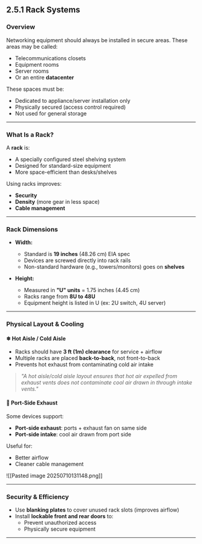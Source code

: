 ## 2.5.1 Rack Systems

### Overview
Networking equipment should always be installed in secure areas. These areas may be called:
- Telecommunications closets
- Equipment rooms
- Server rooms
- Or an entire **datacenter**

These spaces must be:
- Dedicated to appliance/server installation only
- Physically secured (access control required)
- Not used for general storage

---

### What Is a Rack?
A **rack** is:
- A specially configured steel shelving system
- Designed for standard-size equipment
- More space-efficient than desks/shelves

Using racks improves:
- **Security**
- **Density** (more gear in less space)
- **Cable management**

---

### Rack Dimensions

- **Width:**  
  - Standard is **19 inches** (48.26 cm) EIA spec  
  - Devices are screwed directly into rack rails  
  - Non-standard hardware (e.g., towers/monitors) goes on **shelves**

- **Height:**  
  - Measured in **"U" units** = 1.75 inches (4.45 cm)  
  - Racks range from **8U to 48U**  
  - Equipment height is listed in U (ex: 2U switch, 4U server)

---

### Physical Layout & Cooling

#### ❄ Hot Aisle / Cold Aisle
- Racks should have **3 ft (1m) clearance** for service + airflow
- Multiple racks are placed **back-to-back**, not front-to-back
- Prevents hot exhaust from contaminating cold air intake

> *"A hot aisle/cold aisle layout ensures that hot air expelled from exhaust vents does not contaminate cool air drawn in through intake vents."*

#### 🔄 Port-Side Exhaust
Some devices support:
- **Port-side exhaust**: ports + exhaust fan on same side  
- **Port-side intake**: cool air drawn from port side

Useful for:
- Better airflow
- Cleaner cable management

![[Pasted image 20250710131148.png]]


---

### Security & Efficiency

- Use **blanking plates** to cover unused rack slots (improves airflow)
- Install **lockable front and rear doors** to:
  - Prevent unauthorized access
  - Physically secure equipment

---
